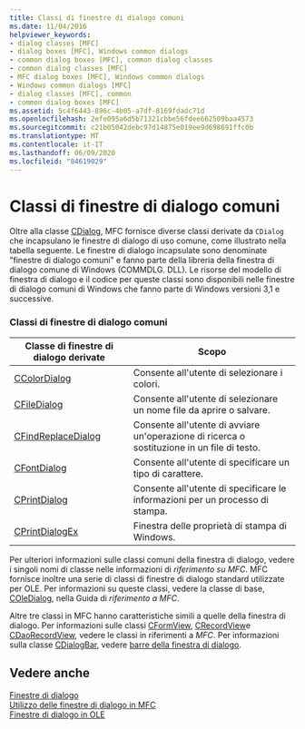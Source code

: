 ```yaml
---
title: Classi di finestre di dialogo comuni
ms.date: 11/04/2016
helpviewer_keywords:
- dialog classes [MFC]
- dialog boxes [MFC], Windows common dialogs
- common dialog boxes [MFC], common dialog classes
- common dialog classes [MFC]
- MFC dialog boxes [MFC], Windows common dialogs
- Windows common dialogs [MFC]
- dialog classes [MFC], common
- common dialog boxes [MFC]
ms.assetid: 5c4f6443-896c-4b05-a7df-8169fdadc71d
ms.openlocfilehash: 2efe095a6d5b71321cbbe56fdee662509baa4573
ms.sourcegitcommit: c21b05042debc97d14875e019ee9d698691ffc0b
ms.translationtype: MT
ms.contentlocale: it-IT
ms.lasthandoff: 06/09/2020
ms.locfileid: "84619029"
---
```

# <a name="common-dialog-classes"></a>Classi di finestre di dialogo comuni

Oltre alla classe [CDialog](reference/cdialog-class.md), MFC fornisce diverse classi derivate da `CDialog` che incapsulano le finestre di dialogo di uso comune, come illustrato nella tabella seguente. Le finestre di dialogo incapsulate sono denominate "finestre di dialogo comuni" e fanno parte della libreria della finestra di dialogo comune di Windows (COMMDLG. DLL). Le risorse del modello di finestra di dialogo e il codice per queste classi sono disponibili nelle finestre di dialogo comuni di Windows che fanno parte di Windows versioni 3,1 e successive.

### <a name="common-dialog-classes"></a>Classi di finestre di dialogo comuni

|Classe di finestre di dialogo derivate|Scopo|
|--------------------------|-------------|
|[CColorDialog](reference/ccolordialog-class.md)|Consente all'utente di selezionare i colori.|
|[CFileDialog](reference/cfiledialog-class.md)|Consente all'utente di selezionare un nome file da aprire o salvare.|
|[CFindReplaceDialog](reference/cfindreplacedialog-class.md)|Consente all'utente di avviare un'operazione di ricerca o sostituzione in un file di testo.|
|[CFontDialog](reference/cfontdialog-class.md)|Consente all'utente di specificare un tipo di carattere.|
|[CPrintDialog](reference/cprintdialog-class.md)|Consente all'utente di specificare le informazioni per un processo di stampa.|
|[CPrintDialogEx](reference/cprintdialogex-class.md)|Finestra delle proprietà di stampa di Windows.|

Per ulteriori informazioni sulle classi comuni della finestra di dialogo, vedere i singoli nomi di classe nelle informazioni di *riferimento su MFC*. MFC fornisce inoltre una serie di classi di finestre di dialogo standard utilizzate per OLE. Per informazioni su queste classi, vedere la classe di base, [COleDialog](reference/coledialog-class.md), nella Guida di *riferimento a MFC*.

Altre tre classi in MFC hanno caratteristiche simili a quelle della finestra di dialogo. Per informazioni sulle classi [CFormView](reference/cformview-class.md), [CRecordView](reference/crecordview-class.md)e [CDaoRecordView](reference/cdaorecordview-class.md), vedere le classi in riferimenti a *MFC*. Per informazioni sulla classe [CDialogBar](reference/cdialogbar-class.md), vedere [barre della finestra di dialogo](dialog-bars.md).

## <a name="see-also"></a>Vedere anche

[Finestre di dialogo](dialog-boxes.md)<br/>
[Utilizzo delle finestre di dialogo in MFC](life-cycle-of-a-dialog-box.md)<br/>
[Finestre di dialogo in OLE](dialog-boxes-in-ole.md)
